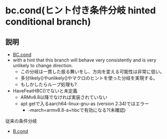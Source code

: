 # bc.cond(ヒント付き条件分岐 hinted conditional branch)

## 説明
- [BC.cond](https://developer.arm.com/documentation/ddi0596/2021-09/Base-Instructions/BC-cond--Branch-Consistent-conditionally-)
- with a hint that this branch will behave very consistently and is very unlikely to change direction.
  - この分岐は一貫した振る舞いをし、方向を変える可能性は非常に低い。
  - 多分likely()やunlikely()やマクロのヒントを使った分岐を実現する。
  - もしかしたらループ処理も?
- HaveFeatHBC()でないと未定義
  - ARMv8.8以降でなければ実装されていない
  - apt getで入るaarch64-linux-gnu-as (version 2.34)ではエラー
    - -march=armv8.8-a+hbcで有効になる?(未確認)

従来の条件分岐
- [B.cond](https://developer.arm.com/documentation/ddi0596/2021-09/Base-Instructions/B-cond--Branch-conditionally-)
